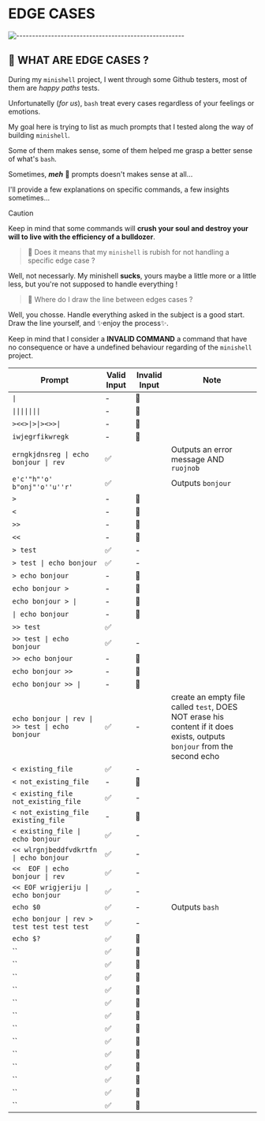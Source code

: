 # EDGE CASES

![-----------------------------------------------------](https://raw.githubusercontent.com/andreasbm/readme/master/assets/lines/rainbow.png)

## 🚀 WHAT ARE EDGE CASES ?

During my `minishell` project, I went through some Github testers, most of them are *happy paths* tests.

Unfortunatelly (*for us*), `bash` treat every cases regardless of your feelings or emotions.

My goal here is trying to list as much prompts that I tested along the way of building `minishell`.

Some of them makes sense, some of them helped me grasp a better sense of what's `bash`.

Sometimes, ***meh*** 🤷 prompts doesn't makes sense at all...


I'll provide a few explanations on specific commands, a few insights sometimes...

> [!CAUTION]
> Keep in mind that some commands will **crush your soul and destroy your will to live with the efficiency of a bulldozer**.



> 🤔 Does it means that my `minishell` is rubish for not handling a specific edge case ?

Well, not necessarly. My minishell **sucks**, yours maybe a little more or a little less, but you're not supposed to handle everything !

> 🤔 Where do I draw the line between edges cases ?

Well, you chosse. Handle everything asked in the subject is a good start. Draw the line yourself, and ✨enjoy the process✨.

Keep in mind that I consider a **INVALID COMMAND** a command that have no consequence or have a undefined behaviour regarding of the `minishell` project.

| Prompt | Valid Input | Invalid Input | Note |
|--------|---------------|-----------------|--------|
|   `\|`   |  - | 🚫  |     |
|   ```\|\|\|\|\|\|\|```  |  - | 🚫  |     |
|   `><<>\|>\|><>>\|`   |  - | 🚫  |     |
|   `iwjegrfikwregk`   |  - | 🚫  |     |
|   `erngkjdnsreg \| echo bonjour \| rev`   |  ✅ |   |  Outputs an error message AND `ruojnob`   |
|   `e'c'"h"'o' b"onj"'o''u''r'`   |  ✅ |   |  Outputs `bonjour`   |
|   `>`   | -  | 🚫  |     |
|   `<`   |  - | 🚫  |     |
|   `>>`   | -  | 🚫  |     |
|   `<<`   |  - | 🚫  |     |
|   `> test`   |  ✅ | -  |     |
|   `> test \| echo bonjour`   |  ✅ | -  |     |
|   `> echo bonjour`   | -  | 🚫  |     |
|   `echo bonjour >`   |  - | 🚫  |     |
|   `echo bonjour > \| `   |  - | 🚫  |     |
|   `\| echo bonjour`   |  - | 🚫  |     |
|   `>> test`   |  ✅ |   |     |
|   `>> test \| echo bonjour`   |  ✅ | -  |     |
|   `>> echo bonjour`   |  - | 🚫  |     |
|   `echo bonjour >> `   |  - | 🚫  |     |
|   `echo bonjour >> \|`   |  - | 🚫  |     |
|   `echo bonjour \| rev \| >> test \| echo bonjour`   |  ✅ | -  |  create an empty file called `test`, DOES NOT erase his content if it does exists, outputs `bonjour` from the second echo   |
|   `< existing_file`   |  ✅ | -  |   |
|   `< not_existing_file`   |  - | 🚫  |     |
|   `< existing_file not_existing_file`   |  ✅ | -  |     |
|   `< not_existing_file existing_file`   |  - | 🚫  |     |
|   `< existing_file \| echo bonjour`   |  ✅ | -  |     |
|   `<< wlrgnjbeddfvdkrtfn \| echo bonjour`   |  ✅ | -  |    |
|   `<<  EOF \| echo bonjour \| rev`   |  ✅ | -  |     |
|   `<< EOF wrigjeriju \| echo bonjour`   |  ✅ | -  |     |
|   `echo $0`   |  ✅ | -  |  Outputs `bash`   |
|   `echo bonjour \| rev > test test test test`   |  ✅ | -  |     |
|   `echo $?`   |  ✅ | 🚫  |     |
|   ``   |  ✅ | 🚫  |     |
|   ``   |  ✅ | 🚫  |     |
|   ``   |  ✅ | 🚫  |     |
|   ``   |  ✅ | 🚫  |     |
|   ``   |  ✅ | 🚫  |     |
|   ``   |  ✅ | 🚫  |     |
|   ``   |  ✅ | 🚫  |     |
|   ``   |  ✅ | 🚫  |     |
|   ``   |  ✅ | 🚫  |     |
|   ``   |  ✅ | 🚫  |     |
|   ``   |  ✅ | 🚫  |     |
|   ``   |  ✅ | 🚫  |     |
|   ``   |  ✅ | 🚫  |     |




